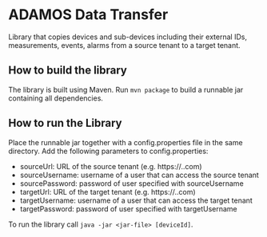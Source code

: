 # ADAMOS Data Transfer

Library that copies devices and sub-devices including their external IDs, measurements, events, alarms from a source tenant to a target tenant.

## How to build the library

The library is built using Maven. Run `mvn package` to build a runnable jar containing all dependencies.

## How to run the Library

Place the runnable jar together with a config.properties file in the same directory. Add the following parameters to config.properties:


* sourceUrl: URL of the source tenant (e.g. https://<tenant>.<domain>.com)
* sourceUsername: username of a user that can access the source tenant
* sourcePassword: password of user specified with sourceUsername
* targetUrl: URL of the target tenant (e.g. https://<tenant>.<domain>.com)
* targetUsername: username of a user that can access the target tenant
* targetPassword: password of user specified with targetUsername

To run the library call `java -jar <jar-file> [deviceId]`.
